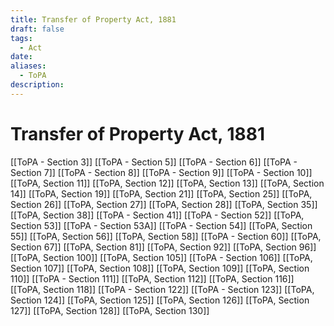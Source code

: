 ```yaml
---
title: Transfer of Property Act, 1881
draft: false
tags:
  - Act
date: 
aliases:
  - ToPA
description:
---
```


# Transfer of Property Act, 1881

[[ToPA - Section 3]]
[[ToPA - Section 5]]
[[ToPA - Section 6]]
[[ToPA - Section 7]]
[[ToPA - Section 8]]
[[ToPA - Section 9]]
[[ToPA - Section 10]]
[[ToPA, Section 11]]
[[ToPA, Section 12]]
[[ToPA, Section 13]]
[[ToPA, Section 14]]
[[ToPA, Section 19]]
[[ToPA, Section 21]]
[[ToPA, Section 25]]
[[ToPA, Section 26]]
[[ToPA, Section 27]]
[[ToPA, Section 28]]
[[ToPA, Section 35]]
[[ToPA, Section 38]]
[[ToPA - Section 41]]
[[ToPA - Section 52]]
[[ToPA, Section 53]]
[[ToPA - Section 53A]]
[[ToPA - Section 54]]
[[ToPA, Section 55]]
[[ToPA, Section 56]]
[[ToPA, Section 58]]
[[ToPA - Section 60]]
[[ToPA, Section 67]]
[[ToPA, Section 81]]
[[ToPA, Section 92]]
[[ToPA, Section 96]]
[[ToPA, Section 100]]
[[ToPA, Section 105]]
[[ToPA - Section 106]]
[[ToPA, Section 107]]
[[ToPA, Section 108]]
[[ToPA, Section 109]]
[[ToPA, Section 110]]
[[ToPA - Section 111]]
[[ToPA, Section 112]]
[[ToPA, Section 116]]
[[ToPA, Section 118]]
[[ToPA - Section 122]]
[[ToPA - Section 123]]
[[ToPA, Section 124]]
[[ToPA, Section 125]]
[[ToPA, Section 126]]
[[ToPA, Section 127]]
[[ToPA, Section 128]]
[[ToPA, Section 130]]

